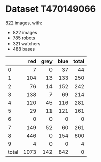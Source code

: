 # Dataset T470149066

822 images, with:

 - 822 images
 - 785 robots
 - 321 watchers
 - 488 bases

|       |   red |   grey |   blue |   total |
|:------|------:|-------:|-------:|--------:|
| 0     |     7 |      0 |     37 |      44 |
| 1     |   104 |     13 |    133 |     250 |
| 2     |    76 |     14 |    152 |     242 |
| 3     |   138 |      7 |     69 |     214 |
| 4     |   120 |     45 |    116 |     281 |
| 5     |    29 |     11 |    121 |     161 |
| 6     |     0 |      0 |      0 |       0 |
| 7     |   149 |     52 |     60 |     261 |
| 8     |   446 |      0 |    154 |     600 |
| 9     |     4 |      0 |      0 |       4 |
| total |  1073 |    142 |    842 |       0 |

